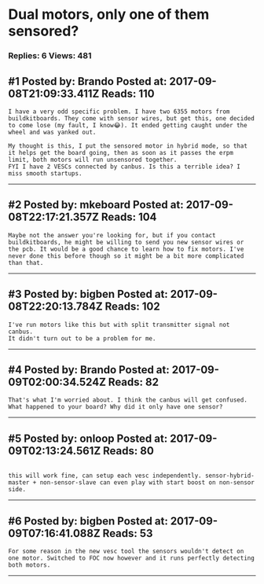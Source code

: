 # Dual motors, only one of them sensored?

### Replies: 6 Views: 481

## \#1 Posted by: Brando Posted at: 2017-09-08T21:09:33.411Z Reads: 110

```
I have a very odd specific problem. I have two 6355 motors from buildkitboards. They come with sensor wires, but get this, one decided to come lose (my fault, I know😂). It ended getting caught under the wheel and was yanked out.

My thought is this, I put the sensored motor in hybrid mode, so that it helps get the board going, then as soon as it passes the erpm limit, both motors will run unsensored together.
FYI I have 2 VESCs connected by canbus. Is this a terrible idea? I miss smooth startups.
```

---
## \#2 Posted by: mkeboard Posted at: 2017-09-08T22:17:21.357Z Reads: 104

```
Maybe not the answer you're looking for, but if you contact buildkitboards, he might be willing to send you new sensor wires or the pcb. It would be a good chance to learn how to fix motors. I've never done this before though so it might be a bit more complicated than that.
```

---
## \#3 Posted by: bigben Posted at: 2017-09-08T22:20:13.784Z Reads: 102

```
I've run motors like this but with split transmitter signal not canbus.
It didn't turn out to be a problem for me.
```

---
## \#4 Posted by: Brando Posted at: 2017-09-09T02:00:34.524Z Reads: 82

```
That's what I'm worried about. I think the canbus will get confused. What happened to your board? Why did it only have one sensor?
```

---
## \#5 Posted by: onloop Posted at: 2017-09-09T02:13:24.561Z Reads: 80

```

this will work fine, can setup each vesc independently. sensor-hybrid-master + non-sensor-slave can even play with start boost on non-sensor side.
```

---
## \#6 Posted by: bigben Posted at: 2017-09-09T07:16:41.088Z Reads: 53

```
For some reason in the new vesc tool the sensors wouldn't detect on one motor. Switched to FOC now however and it runs perfectly detecting both motors.
```

---
